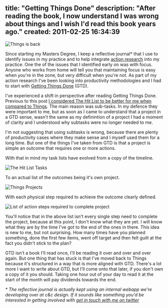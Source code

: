 title: "Getting Things Done"
description: "After reading the book, I now understand I was wrong about things and I wish I'd read this book years ago."
created: 2011-02-25 16:34:39
---

![Things is back](http://media.jamiecurle.com/uploads/2011/02/25/blogimage/Things_is_back.850x600.jpg)

Since starting my Masters Degree, I keep a reflective journal* that I use to identify issues in my practice and to help integrate [action research][ar] into my practice. One the of the issues that I identified early on was with focus. Anyone who works from home will tell you that maintaining focus is easy when you're in the zone, but very difficult when you're not.  As part of my action research I've been looking into productivity methodologies and I had to start with [Getting Things Done][gtd] (GTD). 

I've experienced a shift in perspective after reading Getting Things Done. Previous to this post [I considered The Hit List to be better for me when compared to Things][thlvsthings]. The main reason was sub-tasks. In my defence they were important to me, but as soon as I came to understand that a project in a GTD sense, wasn't the same as  my definintion of  a project I had a moment of clarity and I understood why subtasks were no longer needed to me.

I'm not suggesting that using subtasks is wrong, because there are plenty of productivity cases where they make sense and I myself used them for a long time. But one of the things I've taken from GTD is that a project is simple an outcome that requires one or more actions. 

With that in mind my task lists have evolved from a copy of  the timeline.

![The Hit List Tasks](http://media.jamiecurle.com/uploads/2011/02/25/blogimage/The_Hit_List_Tasks.850x600.jpg)

To an actual list of the outcomes being it's own project.

![Things Projects](http://media.jamiecurle.com/uploads/2011/02/25/blogimage/Things_Projects.850x600.jpg)

With each physical step required to achieve the outcome clearly defined.

![List of action steps required to complete project](http://media.jamiecurle.com/uploads/2011/02/25/blogimage/List_of_action_steps_required_to_complete_project.850x600.jpg)

You'll notice that in the above list isn't every single step need to complete the project, because at this point, I don't know what they are yet. I will know what they are by the time I've got to the end of the ones in there.  This idea is new to me, but not surprising. How many times have you planned something, done the first few items, went off target and then felt guilt at the fact you didn't stick to the plan?

GTD isn't a book I'll read once, I'll be reading it over and over and over again. But one thing that has stuck is that I've moved back to Things because it's structured in a way that is more aligned with GTD. There's a lot more I want to write about GTD, but I'll come onto that later, if you don't own a copy of it you should. Taking one hour out of your day to read it at the start of the month will pay dividends towards the end. 


_* The reflective journal is
 actually kept using an internal webapp we're developing over at c&c design. If it sounds like something you'd be interested in getting involved  with [get in touch with me on twitter][me]_

[thlvsthings]: /blog/things-it-was-a-rebound-im-getting-back-together-with-the-hit-list
[ar]: http://www.actionresearch.net/
[me]: http://twitter.com/jamiecurle
[gtd]: http://www.amazon.co.uk/Getting-Things-Done-Stress-free-Productivity/dp/0749922648/ref=tmm_pap_title_0